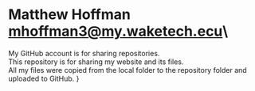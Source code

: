 # Matthew Hoffman mhoffman3@my.waketech.ecu\
My GitHub account is for sharing repositories. \
This repository is for sharing my website and its files.\
All my files were copied from the local folder to the repository folder and uploaded to GitHub. }
